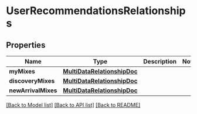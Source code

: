 # UserRecommendationsRelationships

## Properties
Name | Type | Description | Notes
------------ | ------------- | ------------- | -------------
**myMixes** | [**MultiDataRelationshipDoc**](MultiDataRelationshipDoc.md) |  | 
**discoveryMixes** | [**MultiDataRelationshipDoc**](MultiDataRelationshipDoc.md) |  | 
**newArrivalMixes** | [**MultiDataRelationshipDoc**](MultiDataRelationshipDoc.md) |  | 

[[Back to Model list]](../README.md#documentation-for-models) [[Back to API list]](../README.md#documentation-for-api-endpoints) [[Back to README]](../README.md)


